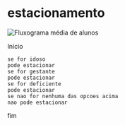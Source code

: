 # estacionamento
![Fluxograma média de alunos](https://user-images.githubusercontent.com/65674963/169925984-f763b3f3-df54-4136-9dea-4ac4ad76187e.png)

Inicio

    se for idoso
    pode estacionar
    se for gestante
    pode estacionar
    se for deficiente
    pode estacionar
    se nao for nenhuma das opcoes acima
    nao pode estacionar
  
  fim
